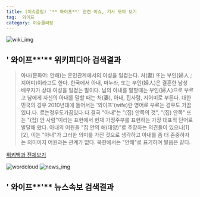 ```yaml
---
title: (이슈클립) '** 와이프**' 관련 이슈, 기사 모아 보기
tag:  와이프
category: 이슈클리핑
---
```

![wiki_img](https://user-images.githubusercontent.com/42597476/44503234-41136a80-a6d0-11e8-9071-6fc6418eafe4.png)
## **'** 와이프**'** 위키피디아 검색결과
>아내(문화어: 안해)는 혼인관계에서의 여성을 일컫는다. 처(妻) 또는 부인(婦人 ; 지어미)이라고도 한다. 한국에서 아내, 마누라, 또는 부인(婦人)은 결혼한 남성 배우자가 상대 여성을 일컫는 말이다. 남의 아내를 말할때는 부인(婦人)으로 부르고 남에게 자신의 아내를 말할 때는 처(妻), 아내, 집사람, 지어미로 부른다. 대한민국의 경우 2010년대에 들어서는 '와이프'(wife)란 영어로 부르는 경우도 가끔 있다.다. 르는졍우도가끔있다.다.결국 "아내"는 "(집) 안쪽의 것", "(집) 안쪽" 또는 "(집) 안 사람"이라는 표현에서 현재 가정주부를 표현하는 가장 대표적 단어로 발달해 왔다. 아내의 어원을 "집 안의 해(태양)"로 주장하는 의견들이 있으나[1][2], 이는 "아내"가 그러한 의미를 가진 것으로 생각하고 아내를 좀 더 존중하자는 의미이지 어원과는 관계가 없다. 북한에서는 "안해"로 표기하며 발음은 같다.

<a href="https://ko.wikipedia.org/wiki/ 와이프" target="_blank">위키백과 전체보기</a>

![wordcloud](https://s3.ap-northeast-2.amazonaws.com/lyrics101-wordcloud/2018-09-19-1537362335.png)
![news_img](https://user-images.githubusercontent.com/42597476/44507050-1206f400-a6e4-11e8-8d98-7ffbfebb353f.png)
## **'** 와이프**'** 뉴스속보 검색결과

